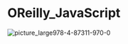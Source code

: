 # OReilly_JavaScript
![picture_large978-4-87311-970-0](https://github.com/MizukiOkushima/OReilly_JavaScript/assets/95268598/ffe36015-af9e-4ada-b15e-dea1269a2767)
